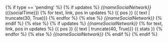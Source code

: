 {% if type == 'pending' %} 
{% if updates %} 
*{{nameSocialNetwork}}* ({{socialTime}}) 
{% for text, link, pos in updates %}  {{ pos }} {{ text | truncate(30, True)}}
{% endfor %} {% else %} *{{nameSocialNetwork}}* {% endif %} {% else %} 
{% if updates %} *{{nameSocialNetwork}}*
{% for text, link, pos in updates %} {{ pos }} {{ text | truncate(40, True)}} {{ stats }}
{% endfor %}
{% else %} *{{nameSocialNetwork}}* {% endif %} {% endif %}

